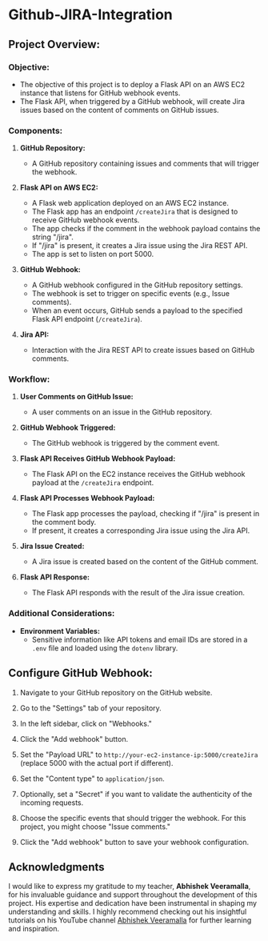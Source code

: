 # Github-JIRA-Integration


## Project Overview:

### Objective:
- The objective of this project is to deploy a Flask API on an AWS EC2 instance that listens for GitHub webhook events.
- The Flask API, when triggered by a GitHub webhook, will create Jira issues based on the content of comments on GitHub issues.

### Components:

1. **GitHub Repository:**
   - A GitHub repository containing issues and comments that will trigger the webhook.

2. **Flask API on AWS EC2:**
   - A Flask web application deployed on an AWS EC2 instance.
   - The Flask app has an endpoint `/createJira` that is designed to receive GitHub webhook events.
   - The app checks if the comment in the webhook payload contains the string "/jira".
   - If "/jira" is present, it creates a Jira issue using the Jira REST API.
   - The app is set to listen on port 5000.

3. **GitHub Webhook:**
   - A GitHub webhook configured in the GitHub repository settings.
   - The webhook is set to trigger on specific events (e.g., Issue comments).
   - When an event occurs, GitHub sends a payload to the specified Flask API endpoint (`/createJira`).

4. **Jira API:**
   - Interaction with the Jira REST API to create issues based on GitHub comments.

### Workflow:

1. **User Comments on GitHub Issue:**
   - A user comments on an issue in the GitHub repository.

2. **GitHub Webhook Triggered:**
   - The GitHub webhook is triggered by the comment event.

3. **Flask API Receives GitHub Webhook Payload:**
   - The Flask API on the EC2 instance receives the GitHub webhook payload at the `/createJira` endpoint.

4. **Flask API Processes Webhook Payload:**
   - The Flask app processes the payload, checking if "/jira" is present in the comment body.
   - If present, it creates a corresponding Jira issue using the Jira API.

5. **Jira Issue Created:**
   - A Jira issue is created based on the content of the GitHub comment.

6. **Flask API Response:**
   - The Flask API responds with the result of the Jira issue creation.

### Additional Considerations:

- **Environment Variables:**
  - Sensitive information like API tokens and email IDs are stored in a `.env` file and loaded using the `dotenv` library.



## Configure GitHub Webhook:

1. Navigate to your GitHub repository on the GitHub website.

2. Go to the "Settings" tab of your repository.

3. In the left sidebar, click on "Webhooks."

4. Click the "Add webhook" button.

5. Set the "Payload URL" to `http://your-ec2-instance-ip:5000/createJira` (replace 5000 with the actual port if different).

6. Set the "Content type" to `application/json`.

7. Optionally, set a "Secret" if you want to validate the authenticity of the incoming requests.

8. Choose the specific events that should trigger the webhook. For this project, you might choose "Issue comments."

9. Click the "Add webhook" button to save your webhook configuration.



## Acknowledgments

I would like to express my gratitude to my teacher, **Abhishek Veeramalla**, for his invaluable guidance and support throughout the development of this project. His expertise and dedication have been instrumental in shaping my understanding and skills. I highly recommend checking out his insightful tutorials on his YouTube channel [Abhishek Veeramalla](https://www.youtube.com/@AbhishekVeeramalla) for further learning and inspiration.
